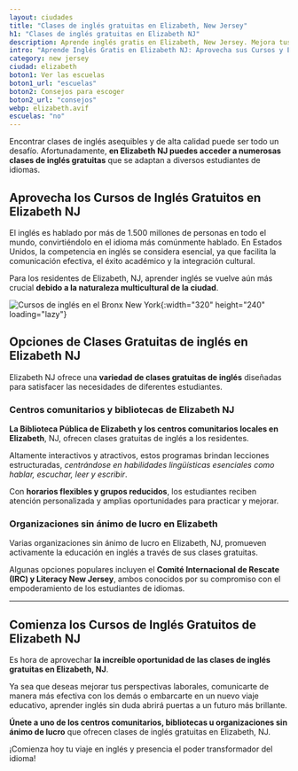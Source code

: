 ```yaml
---
layout: ciudades
title: "Clases de inglés gratuitas en Elizabeth, New Jersey"
h1: "Clases de inglés gratuitas en Elizabeth NJ"
description: Aprende inglés gratis en Elizabeth, New Jersey. Mejora tus habilidades y amplía tus oportunidades. Conoce y aprende sin pagar
intro: "Aprende Inglés Gratis en Elizabeth NJ: Aprovecha sus Cursos y Escuelas"
category: new jersey
ciudad: elizabeth
boton1: Ver las escuelas
boton1_url: "escuelas"
boton2: Consejos para escoger
boton2_url: "consejos"
webp: elizabeth.avif
escuelas: "no"
---
```

Encontrar clases de inglés asequibles y de alta calidad puede ser todo un desafío. Afortunadamente, **en Elizabeth NJ puedes acceder a numerosas clases de inglés gratuitas** que se adaptan a diversos estudiantes de idiomas.

## Aprovecha los Cursos de Inglés Gratuitos en Elizabeth NJ

El inglés es hablado por más de 1.500 millones de personas en todo el mundo, convirtiéndolo en el idioma más comúnmente hablado. En Estados Unidos, la competencia en inglés se considera esencial, ya que facilita la comunicación efectiva, el éxito académico y la integración cultural.

Para los residentes de Elizabeth, NJ, aprender inglés se vuelve aún más crucial **debido a la naturaleza multicultural de la ciudad**.

![Cursos de inglés en el Bronx New York]({{site.baseurl}}/img/{{page.webp}} "Clases inglés {{page.ciudad|capitalize}}"){:width="320" height="240" loading="lazy"}

## Opciones de Clases Gratuitas de inglés en Elizabeth NJ

Elizabeth NJ ofrece una **variedad de clases gratuitas de inglés** diseñadas para satisfacer las necesidades de diferentes estudiantes.

### Centros comunitarios y bibliotecas de Elizabeth NJ

**La Biblioteca Pública de Elizabeth y los centros comunitarios locales en Elizabeth**, NJ, ofrecen clases gratuitas de inglés a los residentes.

Altamente interactivos y atractivos, estos programas brindan lecciones estructuradas, *centrándose en habilidades lingüísticas esenciales como hablar, escuchar, leer y escribir*.

Con **horarios flexibles y grupos reducidos**, los estudiantes reciben atención personalizada y amplias oportunidades para practicar y mejorar.

### Organizaciones sin ánimo de lucro en Elizabeth

Varias organizaciones sin ánimo de lucro en Elizabeth, NJ, promueven activamente la educación en inglés a través de sus clases gratuitas.

Algunas opciones populares incluyen el **Comité Internacional de Rescate (IRC) y Literacy New Jersey**, ambos conocidos por su compromiso con el empoderamiento de los estudiantes de idiomas.

----

## Comienza los Cursos de Inglés Gratuitos de Elizabeth NJ

Es hora de aprovechar **la increíble oportunidad de las clases de inglés gratuitas en Elizabeth, NJ**.

Ya sea que deseas mejorar tus perspectivas laborales, comunicarte de manera más efectiva con los demás o embarcarte en un nuevo viaje educativo, aprender inglés sin duda abrirá puertas a un futuro más brillante.

**Únete a uno de los centros comunitarios, bibliotecas u organizaciones sin ánimo de lucro** que ofrecen clases de inglés gratuitas en Elizabeth, NJ.

¡Comienza hoy tu viaje en inglés y presencia el poder transformador del idioma!
